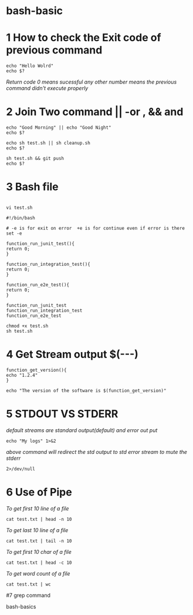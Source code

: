 # bash-basic
# 1 How to check the Exit code of previous command

```shell
echo "Hello Wolrd"
echo $?
```
*Return code 0 means sucessful any other number means the previous command didn't execute properly* 

# 2  Join Two command || -or , && and

```shell
echo "Good Morning" || echo "Good Night"
echo $?
```

```shell
echo sh test.sh || sh cleanup.sh
echo $?
```

```shell
sh test.sh && git push
echo $?
```

# 3 Bash file 

```shell

vi test.sh
```
```shell
#!/bin/bash

# -e is for exit on error  +e is for continue even if error is there
set -e 

function_run_junit_test(){
return 0;
}

function_run_integration_test(){
return 0;
}

function_run_e2e_test(){
return 0;
}

function_run_junit_test
function_run_integration_test
function_run_e2e_test

```
```shell
chmod +x test.sh
sh test.sh
```
# 4 Get Stream output  $(---)
```shell
function_get_version(){
echo "1.2.4"
}

echo "The version of the software is $(function_get_version)"
```
# 5 STDOUT VS STDERR

*default streams are standard output(default) and error out put*
```shell
echo "My logs" 1>&2 
```
*above command will redirect the std output to std error stream*
*to mute the stderr* 

```shell
2>/dev/null 
```
# 6 Use of Pipe

*To get first 10 line of a file*
```shell
cat test.txt | head -n 10
```
*To get last 10 line of a file*
```shell
cat test.txt | tail -n 10
```

*To get first 10 char of a file*
```shell
cat test.txt | head -c 10
```

*To get word count of a file*
```shell
cat test.txt | wc
```
#7 grep command


bash-basics
